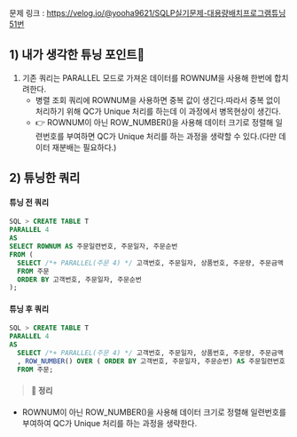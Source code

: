 문제 링크 : https://velog.io/@yooha9621/SQLP실기문제-대용량배치프로그램튜닝51번

## 1) 내가 생각한 튜닝 포인트🤔
1. 기존 쿼리는 PARALLEL 모드로 가져온 데이터를 ROWNUM을 사용해 한번에 합치려한다.
   - 병렬 조회 쿼리에 ROWNUM을 사용하면 중복 값이 생긴다.따라서 중복 없이 처리하기 위해 QC가 Unique 처리를 하는데 이 과정에서 병목현상이 생긴다.
   - 👉 ROWNUM이 아닌 ROW_NUMBER()을 사용해 데이터 크기로 정렬해 일련번호를 부여하면 QC가 Unique 처리를 하는 과정을 생략할 수 있다.(다만 데이터 재분배는 필요하다.)
       
## 2) 튜닝한 쿼리
#### 튜닝 전 쿼리
```sql
SQL > CREATE TABLE T
PARALLEL 4
AS
SELECT ROWNUM AS 주문일련번호, 주문일자, 주문순번
FROM (
  SELECT /*+ PARALLEL(주문 4) */ 고객번호, 주문일자, 상품번호, 주문량, 주문금액
  FROM 주문
  ORDER BY 고객번호, 주문일자, 주문순번
);
```
#### 튜닝 후 쿼리
```sql
SQL > CREATE TABLE T
PARALLEL 4
AS
  SELECT /*+ PARALLEL(주문 4) */ 고객번호, 주문일자, 상품번호, 주문량, 주문금액
  , ROW_NUMBER() OVER ( ORDER BY 고객번호, 주문일자, 주문순번) AS 주문일련번호
  FROM 주문;
```
> #### 🍎 정리
- ROWNUM이 아닌 ROW_NUMBER()을 사용해 데이터 크기로 정렬해 일련번호를 부여하여 QC가 Unique 처리를 하는 과정을 생략한다.
